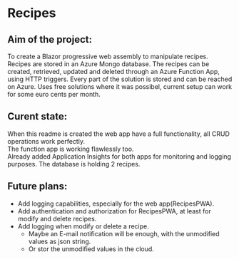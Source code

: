 # Recipes

## Aim of the project:
To create a Blazor progressive web assembly to manipulate recipes. Recipes are stored in an Azure Mongo database. The recipes can be created, retrieved, updated and deleted through an Azure Function App, using HTTP triggers. Every part of the solution is stored and can be reached on Azure. Uses free solutions where it was possibel, current setup can work for some euro cents per month.

## Curent state:
When this readme is created the web app have a full functionality, all CRUD operations work perfectly.  
The function app is working flawlessly too.  
Already added Application Insights for both apps for monitoring and logging purposes.
The database is holding 2 recipes.

## Future plans:
- Add logging capabilities, especially for the web app(RecipesPWA).
- Add authentication and authorization for RecipesPWA, at least for modify and delete recipes.
- Add logging when modify or delete a recipe.
    - Maybe an E-mail notification will be enough, with the unmodified values as json string.  
    - Or stor the unmodified values in the cloud.